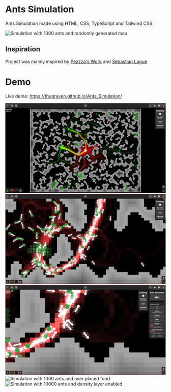 # Ants Simulation

Ants Simulation made using HTML, CSS, TypeScript and Tailwind CSS.

![Simulation with 1000 ants and randomly generated map](gif_01.gif)

## Inspiration

Project was mainly inspired by [Pezzza's Work](https://www.youtube.com/watch?v=81GQNPJip2Y&list=PLPiMlUuvmixC-R-5DXE6k2P6FdKn71JGY) and [Sebastian Lague](https://www.youtube.com/watch?v=X-iSQQgOd1A)

# Demo

Live demo: https://thugraven.github.io/Ants_Simulation/

![Simulation on a randomly generated map with food](img_01.png)
![Close-up of ants collecting food](img_02.png)
![Ant tracking](img_03.png)
![Simulation with 1000 ants and user placed food](gif_02.gif)
![Simulation with 10000 ants and density layer enabled](gif_03.gif)

